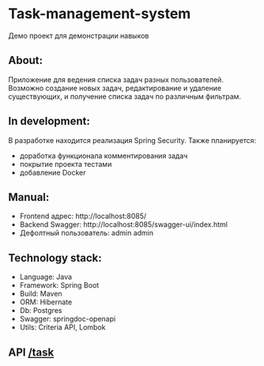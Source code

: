 # Task-management-system
Демо проект для демонстрации навыков
## About:
Приложение для ведения списка задач разных пользователей.
Возможно создание новых задач, редактирование и удаление существующих,
и получение списка задач по различным фильтрам.

## In development:
В разработке находится реализация Spring Security.
Также планируется:
* доработка функционала комментирования задач 
* покрытие проекта тестами 
* добавление Docker

## Manual:
* Frontend адрес: http://localhost:8085/
* Backend Swagger: http://localhost:8085/swagger-ui/index.html
* Дефолтный пользователь: admin admin

## Technology stack:
* Language: Java
* Framework: Spring Boot
* Build: Maven
* ORM: Hibernate
* Db: Postgres
* Swagger: springdoc-openapi
* Utils: Criteria API, Lombok

## API [/task](http://localhost:8085/task)